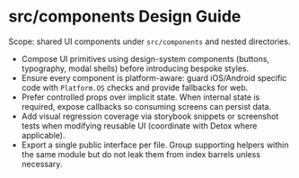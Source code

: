 # src/components Design Guide

Scope: shared UI components under `src/components` and nested directories.

- Compose UI primitives using design-system components (buttons, typography, modal shells) before introducing bespoke styles.
- Ensure every component is platform-aware: guard iOS/Android specific code with `Platform.OS` checks and provide fallbacks for web.
- Prefer controlled props over implicit state. When internal state is required, expose callbacks so consuming screens can persist data.
- Add visual regression coverage via storybook snippets or screenshot tests when modifying reusable UI (coordinate with Detox where applicable).
- Export a single public interface per file. Group supporting helpers within the same module but do not leak them from index barrels unless necessary.

